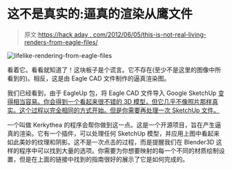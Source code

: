 # 这不是真实的:逼真的渲染从鹰文件

> 原文:[https://hack aday . com/2012/06/05/this-is-not-real-living-renders-from-eagle-files/](https://hackaday.com/2012/06/05/this-is-not-real-lifelike-renderings-from-eagle-files/)

![](../Images/2e122c0dfc84edaa2e1deb70ad179670.png "lifelike-rendering-from-eagle-files")

看着它。看看就知道了！这块板子是个谎言。它不存在(至少不是这里的图像中所看到的)。相反，这是由 Eagle CAD 文件制作的逼真渲染图。

我们已经看到，由于 EagleUp 包，将 Eagle CAD 文件导入 Google SketchUp [变得相当容易。你会得到一个看起来很不错的 3D 模型，但它几乎不像照片那样真实。这个过程以完全相同的方式开始。但是你需要再处理一次 SketchUp 文件。](http://hackaday.com/2011/11/16/eagleup-pulls-your-pcbs-into-sketchup/)

一个叫做 Kerkythea 的程序会帮你做到这一点。这是一个开源项目，旨在产生逼真的渲染。它有一个插件，可以处理任何 SketchUp 模型，并应用上图中看起来如此美妙的纹理和阴影。这不是一次点击的过程，而是提醒我们在 Blender3D 这样的程序中可以找到大量的选项。你需要为你想要映射的每一个不同的材质绘制设置，但是在上面的链接中找到的指南很好的展示了它是如何完成的。
